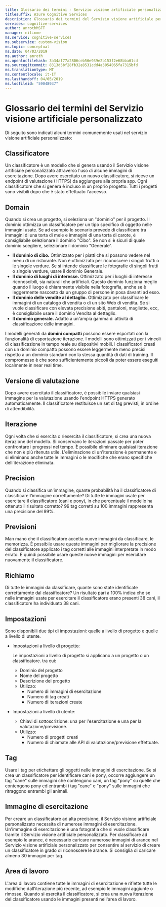 ```yaml
---
title: Glossario dei termini - Servizio visione artificiale personalizzato
titlesuffix: Azure Cognitive Services
description: Glossario dei termini del Servizio visione artificiale personalizzato.
services: cognitive-services
author: anrothMSFT
manager: nitinme
ms.service: cognitive-services
ms.subservice: custom-vision
ms.topic: conceptual
ms.date: 04/03/2019
ms.author: anroth
ms.openlocfilehash: 3a34af77a2806ceb56e939e2b153f2e68bba61cd
ms.sourcegitcommit: 8313d5bf28fb32e8531cdd4a3054065fa7315bfd
ms.translationtype: MT
ms.contentlocale: it-IT
ms.lasthandoff: 04/05/2019
ms.locfileid: "59048937"
---
```

# <a name="glossary-of-terms-for-custom-vision-service"></a>Glossario dei termini del Servizio visione artificiale personalizzato

Di seguito sono indicati alcuni termini comunemente usati nel servizio visione artificiale personalizzato:

## <a name="classifier"></a>Classificatore

Un classificatore è un modello che si genera usando il Servizio visione artificiale personalizzato attraverso l'uso di alcune immagini di esercitazione. Dopo avere esercitato un nuovo classificatore, si riceve un endpoint di valutazione (HTTPS) da aggiungere alla propria app. Ogni classificatore che si genera è incluso in un proprio progetto. Tutti i progetti sono visibili dopo che è stato effettuato l'accesso.

## <a name="domain"></a>Domain

Quando si crea un progetto, si seleziona un "dominio" per il progetto. Il dominio ottimizza un classificatore per un tipo specifico di oggetto nelle immagini usate. Se ad esempio lo scenario prevede di classificare tra immagini di una torta di mele e immagini di una torta di carote, è consigliabile selezionare il dominio "Cibo". Se non si è sicuri di quale dominio scegliere, selezionare il dominio "Generale".

- **Il dominio di cibo.** Ottimizzato per i piatti che si possono vedere nel menu di un ristorante. Non è ottimizzato per riconoscere i singoli frutti o le singole verdure. Se si intende classificare le fotografie di singoli frutti o singole verdure, usare il dominio Generale.
- **Il dominio di luoghi di interesse.** Ottimizzato per i luoghi di interesse riconoscibili, sia naturali che artificiali. Questo dominio funziona meglio quando il luogo è chiaramente visibile nella fotografia, anche se è leggermente nascosto da un gruppo di persone in posa davanti ad esso.
- **Il dominio delle vendite al dettaglio.** Ottimizzato per classificare le immagini di un catalogo di vendita o di un sito Web di vendita. Se si vuole classificare con elevata precisione abiti, pantaloni, magliette, ecc, è consigliabile usare il dominio Vendita al dettaglio.
- **Il dominio generale.** Adatto a un'ampia gamma di attività di classificazione delle immagini.

I modelli generati da **domini compatti** possono essere esportati con la funzionalità di esportazione iterazione. I modelli sono ottimizzati per i vincoli di classificazione in tempo reale su dispositivi mobili. I classificatori creati con un dominio compatto possono essere leggermente meno precisi rispetto a un dominio standard con la stessa quantità di dati di training. Il compromesso è che sono sufficientemente piccoli da poter essere eseguiti localmente in near real time. 

## <a name="evaluation"></a>Versione di valutazione

Dopo avere esercitato il classificatore, è possibile inviare qualsiasi immagine per la valutazione usando l'endpoint HTTPS generato automaticamente. Il classificatore restituisce un set di tag previsti, in ordine di attendibilità.

## <a name="iteration"></a>Iterazione

Ogni volta che si esercita o riesercita il classificatore, si crea una nuova iterazione del modello. Si conservano le iterazioni passate per poter confrontare i progressi nel tempo. È possibile eliminare qualsiasi iterazione che non è più ritenuta utile. L'eliminazione di un'iterazione è permanente e si eliminano anche tutte le immagini o le modifiche che erano specifiche dell'iterazione eliminata. 

## <a name="precision"></a>Precision

Quando si classifica un'immagine, quante probabilità ha il classificatore di classificare l'immagine correttamente? Di tutte le immagini usate per esercitare il classificatore (cani e pony), in che percentuale il modello ha ottenuto il risultato corretto? 99 tag corretti su 100 immagini rappresenta una precisione del 99%.

## <a name="predictions"></a>Previsioni

Man mano che il classificatore accetta nuove immagini da classificare, le memorizza. È possibile usare queste immagini per migliorare la precisione del classificatore applicato i tag corretti alle immagini interpretate in modo errato. È quindi possibile usare queste nuove immagini per esercitare nuovamente il classificatore.

## <a name="recall"></a>Richiamo

Di tutte le immagini da classificare, quante sono state identificate correttamente dal classificatore? Un risultato pari a 100% indica che se nelle immagini usate per esercitare il classificatore erano presenti 38 cani, il classificatore ha individuato 38 cani.

## <a name="settings"></a>Impostazioni

Sono disponibili due tipi di impostazioni: quelle a livello di progetto e quelle a livello di utente.

- Impostazioni a livello di progetto:
  
  Le impostazioni a livello di progetto si applicano a un progetto o un classificatore. tra cui:

   - Dominio del progetto
   - Nome del progetto
   - Descrizione del progetto
   - Utilizzo:
      - Numero di immagini di esercitazione
      - Numero di tag creati
      - Numero di iterazioni create

- Impostazioni a livello di utente: 
   - Chiavi di sottoscrizione: una per l'esercitazione e una per la valutazione/previsione.
   - Utilizzo:
      - Numero di progetti creati
      - Numero di chiamate alle API di valutazione/previsione effettuate.

## <a name="tags"></a>Tag

Usare i tag per etichettare gli oggetti nelle immagini di esercitazione. Se si crea un classificatore per identificare cani e pony, occorre aggiungere un tag "cane" sulle immagini che contengono cani, un tag "pony" su quelle che contengono pony ed entrambi i tag "cane" e "pony" sulle immagini che ritraggono entrambi gli animali.

## <a name="training-image"></a>Immagine di esercitazione

Per creare un classificatore ad alta precisione, il Servizio visione artificiale personalizzato necessita di numerose immagini di esercitazione. Un'immagine di esercitazione è una fotografia che si vuole classificare tramite il Servizio visione artificiale personalizzato. Per classificare ad esempio le arance, è necessario caricare numerose immagini di arance nel Servizio visione artificiale personalizzato per consentire al servizio di creare un classificatore in grado di riconoscere le arance. Si consiglia di caricare almeno 30 immagini per tag.

## <a name="workspace"></a>Area di lavoro

L'area di lavoro contiene tutte le immagini di esercitazione e riflette tutte le modifiche dall'iterazione più recente, ad esempio le immagini aggiunte o rimosse. Quando si esercita il classificatore, si crea una nuova iterazione del classificatore usando le immagini presenti nell'area di lavoro.